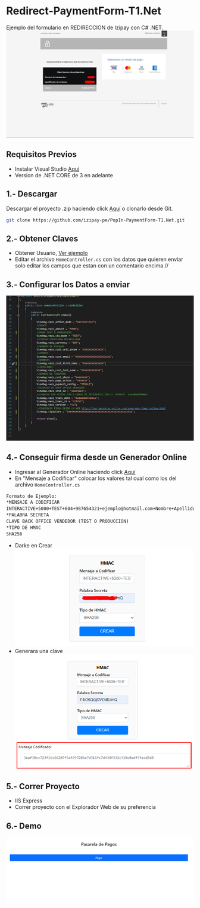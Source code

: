 # Redirect-PaymentForm-T1.Net

Ejemplo del formulario en REDIRECCION de Izipay con C# .NET.
![pagar](images/pagar.png)

## Requisitos Previos

* Instalar Visual Studio [Aquí](https://visualstudio.microsoft.com/es/)
* Version de .NET CORE de 3 en adelante

## 1.- Descargar
Descargar el proyecto .zip haciendo click [Aquí](https://github.com/izipay-pe/PopIn-PaymentForm-T1.Net/archive/refs/heads/main.zip) o clonarlo desde Git.
```sh
git clone https://github.com/izipay-pe/PopIn-PaymentForm-T1.Net.git
``` 

## 2.- Obtener Claves
* Obtener Usuario, [Ver ejemplo](https://github.com/izipay-pe/obtener-credenciales-de-conexion#readme)
* Editar el archivo `HomeController.cs` con los datos que quieren enviar solo editar los campos que estan con un comentario encima //
 
## 3.- Configurar los Datos a enviar
![Claves](images/datos.png)

## 4.- Conseguir firma desde un Generador Online
* Ingresar al Generador Online haciendo click [Aquí](https://herramientas-online.com/generador-hmac-online.html)
* En "Mensaje a Codificar" colocar los valores tal cual como los del archivo `HomeController.cs` 
```sh
Formato de Ejemplo:
*MENSAJE A CODIFICAR
INTERACTIVE+5000+TEST+604+987654321+ejemplo@hotmail.com+Nombre+Apellido+5445664+PAYMENT+SINGLE+usuariobackoffice+aaaammddhhmmss+rf54hY+V2+clavebackoffice
*PALABRA SECRETA
CLAVE BACK OFFICE VENDEDOR (TEST O PRODUCCION)
*TIPO DE HMAC
SHA256
``` 
* Darke en Crear 
![Claves](images/generador.png)
* Generara una clave 
![Claves](images/generador2.png)

## 5.- Correr Proyecto
* IIS Express
* Correr proyecto con el Explorador Web de su preferencia

## 6.- Demo
![demo](images/demo.png)
